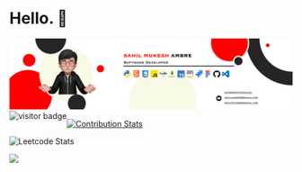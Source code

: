 # Hello. 👋


<div align="center">
  <a href="" />
   <img src="Group 1 copy.png" />
</div> 
  </a> 
  <img align="left" src="https://visitor-badge.laobi.icu/badge?page_id=sahilambre" alt="visitor badge"/>
  
[![Contribution Stats](https://github-contribution-stats.vercel.app/api/?username=sahilambre)](https://github.com/LordDashMe/github-contribution-stats/)

![Leetcode Stats](https://leetcard.jacoblin.cool/sahilambre/lapor?ext=contest)

  ![](https://leetcard.jacoblin.cool/lapor?ext=contest)










 
